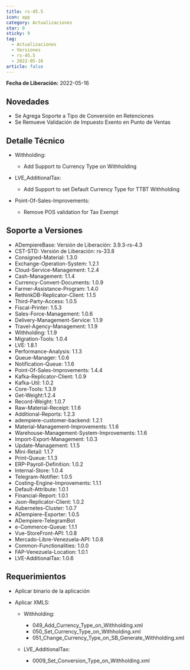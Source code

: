 ```yaml
---
title: rs-45.5
icon: app
category: Actualizaciones
star: 9
sticky: 9
tag:
  - Actualizaciones
  - Versiones
  - rs-45.5
  - 2022-05-16
article: false
---
```


**Fecha de Liberación:** 2022-05-16

## Novedades

- Se Agrega Soporte a Tipo de Conversión en Retenciones
- Se Remueve Validación de Impuesto Exento en Punto de Ventas

## Detalle Técnico

- Withholding:

  - Add Support to Currency Type on Withholding

- LVE_AdditionalTax:

  - Add Support to set Default Currency Type for TTBT Withholding

- Point-Of-Sales-Improvements:

  - Remove POS validation for Tax Exempt

## Soporte a Versiones

- ADempiereBase: Versión de Liberación: 3.9.3-rs-4.3
- CST-STD: Versión de Liberación: rs-33.8
- Consigned-Material: 1.3.0
- Exchange-Operation-System: 1.2.1
- Cloud-Service-Management: 1.2.4
- Cash-Management: 1.1.4
- Currency-Convert-Documents: 1.0.9
- Farmer-Assistance-Program: 1.4.0
- RethinkDB-Replicator-Client: 1.1.5
- Third-Party-Access: 1.0.5
- Fiscal-Printer: 1.5.3
- Sales-Force-Management: 1.0.6
- Delivery-Management-Service: 1.1.9
- Travel-Agency-Management: 1.1.9
- Withholding: 1.1.9
- Migration-Tools: 1.0.4
- LVE: 1.8.1
- Performance-Analysis: 1.1.3
- Queue-Manager: 1.0.6
- Notification-Queue: 1.1.6
- Point-Of-Sales-Improvements: 1.4.4
- Kafka-Replicator-Client: 1.0.9
- Kafka-Util: 1.0.2
- Core-Tools: 1.3.9
- Get-Weight:1.2.4
- Record-Weight: 1.0.7
- Raw-Material-Receipt: 1.1.6
- Additional-Reports: 1.2.3
- adempiere-customer-backend: 1.2.1
- Material-Management-Improvements: 1.1.6
- Warehouse-Management-System-Improvements: 1.1.6
- Import-Export-Management: 1.0.3
- Update-Management: 1.1.5
- Mini-Retail: 1.1.7
- Print-Queue: 1.1.3
- ERP-Payroll-Definition: 1.0.2
- Internal-Store: 1.0.4
- Telegram-Notifier: 1.0.5
- Costing-Engine-Improvements: 1.1.1
- Default-Attribute: 1.0.1
- Financial-Report: 1.0.1
- Json-Replicator-Client: 1.0.2
- Kubernetes-Cluster: 1.0.7
- ADempiere-Exporter: 1.0.5
- ADempiere-TelegramBot
- e-Commerce-Queue: 1.1.1
- Vue-StoreFront-API: 1.0.8
- Mercado-Libre-Venezuela-API: 1.0.8
- Common-Functionalities: 1.0.0
- FAP-Venezuela-Location: 1.0.1
- LVE-AdditionalTax: 1.0.6

## Requerimientos

- Aplicar binario de la aplicación

- Aplicar XMLS:

  - Withholding:

    - 049_Add_Currency_Type_on_Withholding.xml
    - 050_Set_Currency_Type_on_Withholding.xml
    - 051_Change_Currency_Type_on_SB_Generate_Withholding.xml

  - LVE_AdditionalTax:

    - 0009_Set_Conversion_Type_on_Withholding.xml
